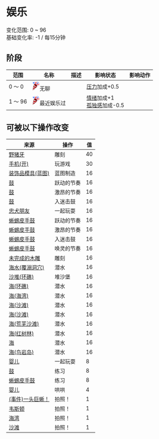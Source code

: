 # 娱乐  
变化范围: 0 ~ 96  
基础变化率: -1 / 每15分钟  
## 阶段  
范围  |  名称  |  描述  |  影响状态  |  影响动作  
----  |  ----  |  ----  |  ----  |  ----  
0 ～ 0  |  <img decoding="async" src="Sprite/Entertainment.png" style="width:20px;">无聊  |    |  [压力](Stress.md)加成+0.5  |    
1 ～ 96  |  <img decoding="async" src="Sprite/Entertainment.png" style="width:20px;">最近娱乐过  |    |  [情绪](Morale.md)加成+1<br>[孤独感](Loneliness.md)加成-0.5  |    
## 可被以下操作改变  
来源  |  操作  |  值  
----  |  ----  |  ----  
[野猪牙](Tusk.md)  |  雕刻  |  40  
[手机(开)](PhoneOn.md)  |  玩游戏  |  30  
[装饰品模具(蓝图)](Bp_MoldDecoration.md)  |  蓝图制造  |  16  
[鼓](Drum.md)  |  跃动的节奏  |  16  
[鼓](Drum.md)  |  激昂的节奏  |  16  
[鼓](Drum.md)  |  入迷击鼓  |  16  
[忠犬朋友](DogFriend.md)  |  一起玩耍  |  16  
[蜥蜴皮手鼓](LizardDrum.md)  |  跃动的节奏  |  16  
[蜥蜴皮手鼓](LizardDrum.md)  |  激昂的节奏  |  16  
[蜥蜴皮手鼓](LizardDrum.md)  |  入迷击鼓  |  16  
[蜥蜴皮手鼓](LizardDrum.md)  |  唤灵的节奏  |  16  
[未完成的木雕](WoodCarving_Unfinished.md)  |  雕刻  |  16  
[海水(覆溺洞穴)](Sea_Cave.md)  |  潜水  |  16  
[沙堆(环礁)](SandSource.md)  |  堆沙堡  |  16  
[海(环礁)](Sea_Atoll.md)  |  潜水  |  16  
[海(海湾)](Sea_Bay.md)  |  潜水  |  16  
[海(沙滩)](Sea_Beach.md)  |  潜水  |  16  
[海(沙滩)](Sea_Cove.md)  |  潜水  |  16  
[海(荒芜沙滩)](Sea_DesolateBeach.md)  |  潜水  |  16  
[海(红树林)](Sea_Mangroves.md)  |  潜水  |  16  
[海](Sea_Raft.md)  |  潜水  |  16  
[海(鸟岩岛)](Sea_Rocks.md)  |  潜水  |  16  
[婴儿](Baby.md)  |  一起玩耍  |  8  
[鼓](Drum.md)  |  练习  |  8  
[蜥蜴皮手鼓](LizardDrum.md)  |  练习  |  8  
[婴儿](Baby.md)  |  哄哄  |  4  
[(事件)一头巨蜥！](Event_MonitorFight.md)  |  拍照！  |  1  
[韦斯顿](Weston.md)  |  拍照！  |  1  
[海湾](Bay.md)  |  拍照！  |  1  
[沙滩](Beach.md)  |  拍照！  |  1  
